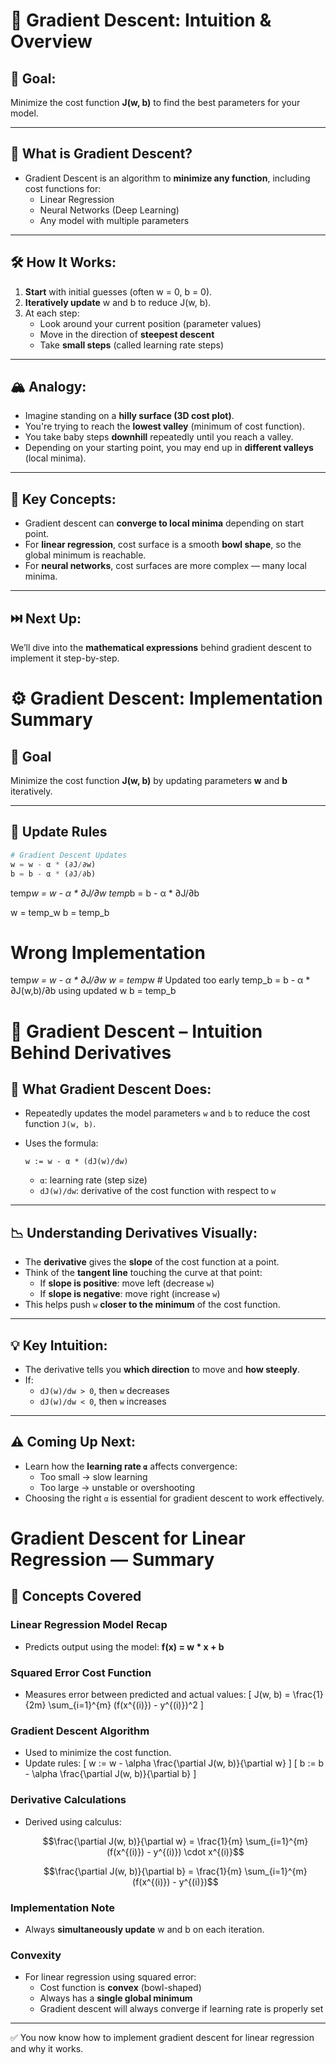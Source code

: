 # 🧠 Gradient Descent: Intuition & Overview

## 🧩 Goal:

Minimize the cost function **J(w, b)** to find the best parameters for your model.

---

## 🚶 What is Gradient Descent?

- Gradient Descent is an algorithm to **minimize any function**, including cost functions for:
  - Linear Regression
  - Neural Networks (Deep Learning)
  - Any model with multiple parameters

---

## 🛠️ How It Works:

1. **Start** with initial guesses (often w = 0, b = 0).
2. **Iteratively update** w and b to reduce J(w, b).
3. At each step:
   - Look around your current position (parameter values)
   - Move in the direction of **steepest descent**
   - Take **small steps** (called learning rate steps)

---

## 🏔️ Analogy:

- Imagine standing on a **hilly surface (3D cost plot)**.
- You're trying to reach the **lowest valley** (minimum of cost function).
- You take baby steps **downhill** repeatedly until you reach a valley.
- Depending on your starting point, you may end up in **different valleys** (local minima).

---

## 🔁 Key Concepts:

- Gradient descent can **converge to local minima** depending on start point.
- For **linear regression**, cost surface is a smooth **bowl shape**, so the global minimum is reachable.
- For **neural networks**, cost surfaces are more complex — many local minima.

---

## ⏭️ Next Up:

We’ll dive into the **mathematical expressions** behind gradient descent to implement it step-by-step.

# ⚙️ Gradient Descent: Implementation Summary

## 📌 Goal

Minimize the cost function **J(w, b)** by updating parameters **w** and **b** iteratively.

---

## 🔁 Update Rules

```python
# Gradient Descent Updates
w = w - α * (∂J/∂w)
b = b - α * (∂J/∂b)
```

temp*w = w - α * ∂J/∂w
temp*b = b - α * ∂J/∂b

w = temp_w
b = temp_b

# Wrong Implementation

temp*w = w - α * ∂J/∂w
w = temp*w # Updated too early
temp_b = b - α * ∂J(w,b)/∂b using updated w
b = temp_b

# 🧠 Gradient Descent – Intuition Behind Derivatives

## 🔁 What Gradient Descent Does:

- Repeatedly updates the model parameters `w` and `b` to reduce the cost function `J(w, b)`.
- Uses the formula:

  ```
  w := w - α * (dJ(w)/dw)
  ```

  - `α`: learning rate (step size)
  - `dJ(w)/dw`: derivative of the cost function with respect to `w`

---

## 📉 Understanding Derivatives Visually:

- The **derivative** gives the **slope** of the cost function at a point.
- Think of the **tangent line** touching the curve at that point:
  - If **slope is positive**: move left (decrease `w`)
  - If **slope is negative**: move right (increase `w`)
- This helps push `w` **closer to the minimum** of the cost function.

---

## 💡 Key Intuition:

- The derivative tells you **which direction** to move and **how steeply**.
- If:
  - `dJ(w)/dw > 0`, then `w` decreases
  - `dJ(w)/dw < 0`, then `w` increases

---

## ⚠️ Coming Up Next:

- Learn how the **learning rate `α`** affects convergence:
  - Too small → slow learning
  - Too large → unstable or overshooting
- Choosing the right `α` is essential for gradient descent to work effectively.

# Gradient Descent for Linear Regression — Summary

## 🧠 Concepts Covered

### Linear Regression Model Recap

- Predicts output using the model: **f(x) = w \* x + b**

### Squared Error Cost Function

- Measures error between predicted and actual values:
  \[ J(w, b) = \frac{1}{2m} \sum\_{i=1}^{m} (f(x^{(i)}) - y^{(i)})^2 \]

### Gradient Descent Algorithm

- Used to minimize the cost function.
- Update rules:
  \[ w := w - \alpha \frac{\partial J(w, b)}{\partial w} \]
  \[ b := b - \alpha \frac{\partial J(w, b)}{\partial b} \]

### Derivative Calculations

- Derived using calculus:
  ```math
  \frac{\partial J(w, b)}{\partial w} = \frac{1}{m} \sum_{i=1}^{m} (f(x^{(i)}) - y^{(i)}) \cdot x^{(i)}
  ```
  ```math
  \frac{\partial J(w, b)}{\partial b} = \frac{1}{m} \sum_{i=1}^{m} (f(x^{(i)}) - y^{(i)})
  ```

### Implementation Note

- Always **simultaneously update** w and b on each iteration.

### Convexity

- For linear regression using squared error:
  - Cost function is **convex** (bowl-shaped)
  - Always has a **single global minimum**
  - Gradient descent will always converge if learning rate is properly set

---

✅ You now know how to implement gradient descent for linear regression and why it works.
